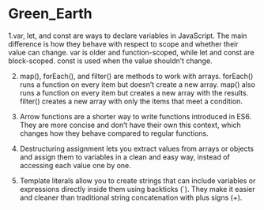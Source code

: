﻿# Green_Earth

1.var, let, and const are ways to declare variables in JavaScript. The main difference is how they behave with respect to scope and whether their value can change. var is older and function-scoped, while let and const are block-scoped. const is used when the value shouldn’t change.

2. map(), forEach(), and filter() are methods to work with arrays. forEach() runs a function on every item but doesn’t create a new array. map() also runs a function on every item but creates a new array with the results. filter() creates a new array with only the items that meet a condition.

3. Arrow functions are a shorter way to write functions introduced in ES6. They are more concise and don’t have their own this context, which changes how they behave compared to regular functions.

4. Destructuring assignment lets you extract values from arrays or objects and assign them to variables in a clean and easy way, instead of accessing each value one by one.

5. Template literals allow you to create strings that can include variables or expressions directly inside them using backticks (`). They make it easier and cleaner than traditional string concatenation with plus signs (+).
